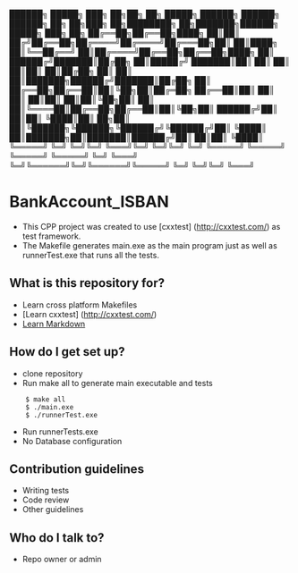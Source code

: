 ██████╗  █████╗ ███╗   ██╗██╗  ██╗ █████╗  ██████╗ ██████╗ ██████╗ ██╗   ██╗███╗   ██╗████████╗     ██╗███████╗██████╗  █████╗ ███╗   ██╗
██╔══██╗██╔══██╗████╗  ██║██║ ██╔╝██╔══██╗██╔════╝██╔════╝██╔═══██╗██║   ██║████╗  ██║╚══██╔══╝     ██║██╔════╝██╔══██╗██╔══██╗████╗  ██║
██████╔╝███████║██╔██╗ ██║█████╔╝ ███████║██║     ██║     ██║   ██║██║   ██║██╔██╗ ██║   ██║        ██║███████╗██████╔╝███████║██╔██╗ ██║
██╔══██╗██╔══██║██║╚██╗██║██╔═██╗ ██╔══██║██║     ██║     ██║   ██║██║   ██║██║╚██╗██║   ██║        ██║╚════██║██╔══██╗██╔══██║██║╚██╗██║
██████╔╝██║  ██║██║ ╚████║██║  ██╗██║  ██║╚██████╗╚██████╗╚██████╔╝╚██████╔╝██║ ╚████║   ██║███████╗██║███████║██████╔╝██║  ██║██║ ╚████║
╚═════╝ ╚═╝  ╚═╝╚═╝  ╚═══╝╚═╝  ╚═╝╚═╝  ╚═╝ ╚═════╝ ╚═════╝ ╚═════╝  ╚═════╝ ╚═╝  ╚═══╝   ╚═╝╚══════╝╚═╝╚══════╝╚═════╝ ╚═╝  ╚═╝╚═╝  ╚═══╝
                                                                                                                                         

# BankAccount_ISBAN
- This CPP project was created to use [cxxtest] (http://cxxtest.com/) as test framework.
- The Makefile generates main.exe as the main program just as well as runnerTest.exe that runs all the tests.


## What is this repository for? ##

* Learn cross platform Makefiles
* [Learn cxxtest] (http://cxxtest.com/)
* [Learn Markdown](https://bitbucket.org/tutorials/markdowndemo)

## How do I get set up? ##

* clone repository
* Run make all to generate main executable and tests
```
    $ make all
    $ ./main.exe
    $ ./runnerTest.exe
```
* Run runnerTests.exe
* No Database configuration

## Contribution guidelines ##

* Writing tests
* Code review
* Other guidelines

## Who do I talk to? ##

* Repo owner or admin

